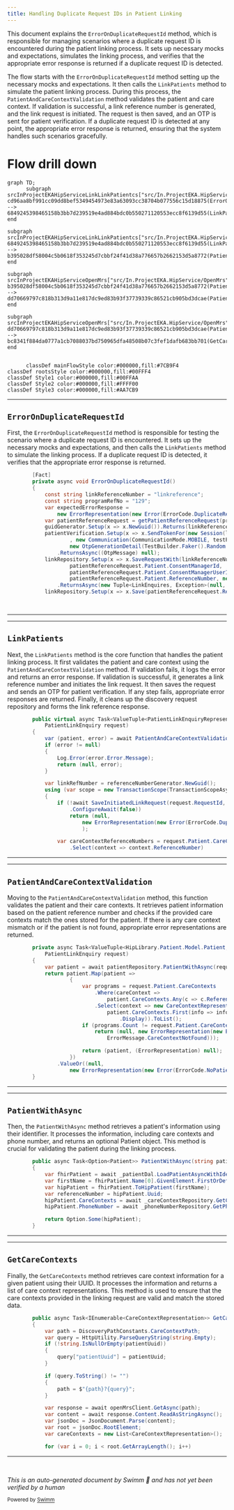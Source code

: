 ```yaml
---
title: Handling Duplicate Request IDs in Patient Linking
---
```

This document explains the <SwmToken path="test/In.ProjectEKA.HipServiceTest/Link/LinkPatientTest.cs" pos="269:7:7" line-data="        private async void ErrorOnDuplicateRequestId()">`ErrorOnDuplicateRequestId`</SwmToken> method, which is responsible for managing scenarios where a duplicate request ID is encountered during the patient linking process. It sets up necessary mocks and expectations, simulates the linking process, and verifies that the appropriate error response is returned if a duplicate request ID is detected.

The flow starts with the <SwmToken path="test/In.ProjectEKA.HipServiceTest/Link/LinkPatientTest.cs" pos="269:7:7" line-data="        private async void ErrorOnDuplicateRequestId()">`ErrorOnDuplicateRequestId`</SwmToken> method setting up the necessary mocks and expectations. It then calls the <SwmToken path="src/In.ProjectEKA.HipService/Link/LinkPatient.cs" pos="52:17:17" line-data="        public virtual async Task&lt;ValueTuple&lt;PatientLinkEnquiryRepresentation, ErrorRepresentation&gt;&gt; LinkPatients(">`LinkPatients`</SwmToken> method to simulate the patient linking process. During this process, the <SwmToken path="src/In.ProjectEKA.HipService/Link/LinkPatient.cs" pos="55:14:14" line-data="            var (patient, error) = await PatientAndCareContextValidation(request);">`PatientAndCareContextValidation`</SwmToken> method validates the patient and care context. If validation is successful, a link reference number is generated, and the link request is initiated. The request is then saved, and an OTP is sent for patient verification. If a duplicate request ID is detected at any point, the appropriate error response is returned, ensuring that the system handles such scenarios gracefully.

# Flow drill down

```mermaid
graph TD;
      subgraph srcInProjectEKAHipServiceLinkLinkPatientcs["src/In.ProjectEKA.HipService/Link/LinkPatient.cs"]
cd96aa8bf991cc09dd8bef5349454973e83a63093cc38704b077556c15d18875(ErrorOnDuplicateRequestId) --> 6849245398465158b3bb7d239519e4ad884bdc0b550271120553ecc8f6139d55(LinkPatients)
end

subgraph srcInProjectEKAHipServiceLinkLinkPatientcs["src/In.ProjectEKA.HipService/Link/LinkPatient.cs"]
6849245398465158b3bb7d239519e4ad884bdc0b550271120553ecc8f6139d55(LinkPatients) --> b395028df58004c5b0618f353245d7cbbf24f41d38a776657b2662153d5a8772(PatientAndCareContextValidation)
end

subgraph srcInProjectEKAHipServiceOpenMrs["src/In.ProjectEKA.HipService/OpenMrs"]
b395028df58004c5b0618f353245d7cbbf24f41d38a776657b2662153d5a8772(PatientAndCareContextValidation) --> dd70669797c818b313d9a11e817dc9ed83b93f37739339c86521cb905bd3dcae(PatientWithAsync)
end

subgraph srcInProjectEKAHipServiceOpenMrs["src/In.ProjectEKA.HipService/OpenMrs"]
dd70669797c818b313d9a11e817dc9ed83b93f37739339c86521cb905bd3dcae(PatientWithAsync) --> bc8341f884da0777a1cb7088037bd750965dfa48508b07c3fef1dafb683bb701(GetCareContexts)
end


      classDef mainFlowStyle color:#000000,fill:#7CB9F4
classDef rootsStyle color:#000000,fill:#00FFF4
classDef Style1 color:#000000,fill:#00FFAA
classDef Style2 color:#000000,fill:#FFFF00
classDef Style3 color:#000000,fill:#AA7CB9
```

<SwmSnippet path="/test/In.ProjectEKA.HipServiceTest/Link/LinkPatientTest.cs" line="268">

---

## <SwmToken path="test/In.ProjectEKA.HipServiceTest/Link/LinkPatientTest.cs" pos="269:7:7" line-data="        private async void ErrorOnDuplicateRequestId()">`ErrorOnDuplicateRequestId`</SwmToken>

First, the <SwmToken path="test/In.ProjectEKA.HipServiceTest/Link/LinkPatientTest.cs" pos="269:7:7" line-data="        private async void ErrorOnDuplicateRequestId()">`ErrorOnDuplicateRequestId`</SwmToken> method is responsible for testing the scenario where a duplicate request ID is encountered. It sets up the necessary mocks and expectations, and then calls the <SwmToken path="src/In.ProjectEKA.HipService/Link/LinkPatient.cs" pos="52:17:17" line-data="        public virtual async Task&lt;ValueTuple&lt;PatientLinkEnquiryRepresentation, ErrorRepresentation&gt;&gt; LinkPatients(">`LinkPatients`</SwmToken> method to simulate the linking process. If a duplicate request ID is detected, it verifies that the appropriate error response is returned.

```c#
        [Fact]
        private async void ErrorOnDuplicateRequestId()
        {
            const string linkReferenceNumber = "linkreference";
            const string programRefNo = "129";
            var expectedErrorResponse =
                new ErrorRepresentation(new Error(ErrorCode.DuplicateRequestId, ErrorMessage.DuplicateRequestId));
            var patientReferenceRequest = getPatientReferenceRequest(programRefNo);
            guidGenerator.Setup(x => x.NewGuid()).Returns(linkReferenceNumber);
            patientVerification.Setup(x => x.SendTokenFor(new Session(linkReferenceNumber
                    , new Communication(CommunicationMode.MOBILE, testPatient.PhoneNumber),
                    new OtpGenerationDetail(TestBuilder.Faker().Random.Word(), OtpAction.LINK_PATIENT_CARECONTEXT.ToString()))))
                .ReturnsAsync((OtpMessage) null);
            linkRepository.Setup(x => x.SaveRequestWith(linkReferenceNumber,
                    patientReferenceRequest.Patient.ConsentManagerId,
                    patientReferenceRequest.Patient.ConsentManagerUserId,
                    patientReferenceRequest.Patient.ReferenceNumber, new[] {programRefNo}))
                .ReturnsAsync(new Tuple<LinkEnquires, Exception>(null, null));
            linkRepository.Setup(x => x.Save(patientReferenceRequest.RequestId,
                                                                         patientReferenceRequest.TransactionId,
                                                                         linkReferenceNumber))
```

---

</SwmSnippet>

<SwmSnippet path="/src/In.ProjectEKA.HipService/Link/LinkPatient.cs" line="52">

---

## <SwmToken path="src/In.ProjectEKA.HipService/Link/LinkPatient.cs" pos="52:17:17" line-data="        public virtual async Task&lt;ValueTuple&lt;PatientLinkEnquiryRepresentation, ErrorRepresentation&gt;&gt; LinkPatients(">`LinkPatients`</SwmToken>

Next, the <SwmToken path="src/In.ProjectEKA.HipService/Link/LinkPatient.cs" pos="52:17:17" line-data="        public virtual async Task&lt;ValueTuple&lt;PatientLinkEnquiryRepresentation, ErrorRepresentation&gt;&gt; LinkPatients(">`LinkPatients`</SwmToken> method is the core function that handles the patient linking process. It first validates the patient and care context using the <SwmToken path="src/In.ProjectEKA.HipService/Link/LinkPatient.cs" pos="55:14:14" line-data="            var (patient, error) = await PatientAndCareContextValidation(request);">`PatientAndCareContextValidation`</SwmToken> method. If validation fails, it logs the error and returns an error response. If validation is successful, it generates a link reference number and initiates the link request. It then saves the request and sends an OTP for patient verification. If any step fails, appropriate error responses are returned. Finally, it cleans up the discovery request repository and forms the link reference response.

```c#
        public virtual async Task<ValueTuple<PatientLinkEnquiryRepresentation, ErrorRepresentation>> LinkPatients(
            PatientLinkEnquiry request)
        {
            var (patient, error) = await PatientAndCareContextValidation(request);
            if (error != null)
            {
                Log.Error(error.Error.Message);
                return (null, error);
            }

            var linkRefNumber = referenceNumberGenerator.NewGuid();
            using (var scope = new TransactionScope(TransactionScopeAsyncFlowOption.Enabled))
            {
                if (!await SaveInitiatedLinkRequest(request.RequestId, request.TransactionId, linkRefNumber)
                    .ConfigureAwait(false))
                    return (null,
                        new ErrorRepresentation(new Error(ErrorCode.DuplicateRequestId, ErrorMessage.DuplicateRequestId))
                        );

                var careContextReferenceNumbers = request.Patient.CareContexts
                    .Select(context => context.ReferenceNumber)
```

---

</SwmSnippet>

<SwmSnippet path="/src/In.ProjectEKA.HipService/Link/LinkPatient.cs" line="110">

---

## <SwmToken path="src/In.ProjectEKA.HipService/Link/LinkPatient.cs" pos="110:21:21" line-data="        private async Task&lt;ValueTuple&lt;HipLibrary.Patient.Model.Patient, ErrorRepresentation&gt;&gt; PatientAndCareContextValidation(">`PatientAndCareContextValidation`</SwmToken>

Moving to the <SwmToken path="src/In.ProjectEKA.HipService/Link/LinkPatient.cs" pos="110:21:21" line-data="        private async Task&lt;ValueTuple&lt;HipLibrary.Patient.Model.Patient, ErrorRepresentation&gt;&gt; PatientAndCareContextValidation(">`PatientAndCareContextValidation`</SwmToken> method, this function validates the patient and their care contexts. It retrieves patient information based on the patient reference number and checks if the provided care contexts match the ones stored for the patient. If there is any care context mismatch or if the patient is not found, appropriate error representations are returned.

```c#
        private async Task<ValueTuple<HipLibrary.Patient.Model.Patient, ErrorRepresentation>> PatientAndCareContextValidation(
            PatientLinkEnquiry request)
        {
            var patient = await patientRepository.PatientWithAsync(request.Patient.ReferenceNumber);
            return patient.Map(patient =>
                    {
                        var programs = request.Patient.CareContexts
                            .Where(careContext =>
                                patient.CareContexts.Any(c => c.ReferenceNumber == careContext.ReferenceNumber))
                            .Select(context => new CareContextRepresentation(context.ReferenceNumber,
                                patient.CareContexts.First(info => info.ReferenceNumber == context.ReferenceNumber)
                                    .Display)).ToList();
                        if (programs.Count != request.Patient.CareContexts.Count())
                            return (null, new ErrorRepresentation(new Error(ErrorCode.CareContextNotFound,
                                ErrorMessage.CareContextNotFound)));

                        return (patient, (ErrorRepresentation) null);
                    })
                .ValueOr((null,
                    new ErrorRepresentation(new Error(ErrorCode.NoPatientFound, ErrorMessage.NoPatientFound))));
        }
```

---

</SwmSnippet>

<SwmSnippet path="/src/In.ProjectEKA.HipService/OpenMrs/OpenMrsPatientRepository.cs" line="29">

---

## <SwmToken path="src/In.ProjectEKA.HipService/OpenMrs/OpenMrsPatientRepository.cs" pos="29:12:12" line-data="        public async Task&lt;Option&lt;Patient&gt;&gt; PatientWithAsync(string patientIdentifier)">`PatientWithAsync`</SwmToken>

Then, the <SwmToken path="src/In.ProjectEKA.HipService/OpenMrs/OpenMrsPatientRepository.cs" pos="29:12:12" line-data="        public async Task&lt;Option&lt;Patient&gt;&gt; PatientWithAsync(string patientIdentifier)">`PatientWithAsync`</SwmToken> method retrieves a patient's information using their identifier. It processes the information, including care contexts and phone number, and returns an optional Patient object. This method is crucial for validating the patient during the linking process.

```c#
        public async Task<Option<Patient>> PatientWithAsync(string patientIdentifier)
        {
            var fhirPatient = await _patientDal.LoadPatientAsyncWithIdentifier(patientIdentifier);
            var firstName = fhirPatient.Name[0].GivenElement.FirstOrDefault().ToString();
            var hipPatient = fhirPatient.ToHipPatient(firstName);
            var referenceNumber = hipPatient.Uuid;
            hipPatient.CareContexts = await _careContextRepository.GetCareContexts(referenceNumber);
            hipPatient.PhoneNumber = await _phoneNumberRepository.GetPhoneNumber(referenceNumber);

            return Option.Some(hipPatient);
        }
```

---

</SwmSnippet>

<SwmSnippet path="/src/In.ProjectEKA.HipService/OpenMrs/OpenMrsCareContextRepository.cs" line="19">

---

## <SwmToken path="src/In.ProjectEKA.HipService/OpenMrs/OpenMrsCareContextRepository.cs" pos="19:12:12" line-data="        public async Task&lt;IEnumerable&lt;CareContextRepresentation&gt;&gt; GetCareContexts(string patientUuid)">`GetCareContexts`</SwmToken>

Finally, the <SwmToken path="src/In.ProjectEKA.HipService/OpenMrs/OpenMrsCareContextRepository.cs" pos="19:12:12" line-data="        public async Task&lt;IEnumerable&lt;CareContextRepresentation&gt;&gt; GetCareContexts(string patientUuid)">`GetCareContexts`</SwmToken> method retrieves care context information for a given patient using their UUID. It processes the information and returns a list of care context representations. This method is used to ensure that the care contexts provided in the linking request are valid and match the stored data.

```c#
        public async Task<IEnumerable<CareContextRepresentation>> GetCareContexts(string patientUuid)
        {
            var path = DiscoveryPathConstants.CareContextPath;
            var query = HttpUtility.ParseQueryString(string.Empty);
            if (!string.IsNullOrEmpty(patientUuid))
            {
                query["patientUuid"] = patientUuid;
            }

            if (query.ToString() != "")
            {
                path = $"{path}?{query}";
            }

            var response = await openMrsClient.GetAsync(path);
            var content = await response.Content.ReadAsStringAsync();
            var jsonDoc = JsonDocument.Parse(content);
            var root = jsonDoc.RootElement;
            var careContexts = new List<CareContextRepresentation>();

            for (var i = 0; i < root.GetArrayLength(); i++)
```

---

</SwmSnippet>

&nbsp;

*This is an auto-generated document by Swimm 🌊 and has not yet been verified by a human*

<SwmMeta version="3.0.0" repo-id="Z2l0aHViJTNBJTNBaGlwLXNlcnZpY2UlM0ElM0FTd2ltbS1EZW1v" repo-name="hip-service"><sup>Powered by [Swimm](/)</sup></SwmMeta>
